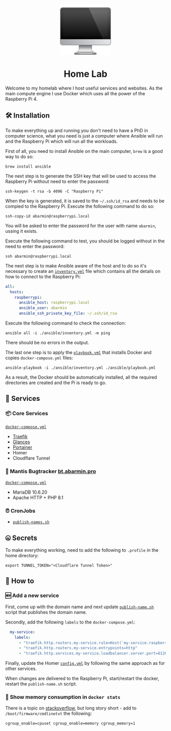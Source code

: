 <div align="center">
    <img src="./docs/img/logo.png" alt="Home Lab Logo" />
    <h1>
        Home Lab
    </h1>
</div>

Welcome to my homelab where I host useful services and websites. As the main 
compute engine I use Docker which uses all the power of the Raspberry Pi 4. 

## 🛠️ Installation

To make everything up and running you don't need to have a PhD in computer 
science, what you need is just a computer where Ansible will run and the 
Raspberry Pi which will run all the workloads. 

First of all, you need to install Ansible on the main computer, `brew` is a good
way to do so: 

```shell
brew install ansible
```

The next step is to generate the SSH key that will be used to access
the Raspberry Pi without need to enter the password: 

```shell
ssh-keygen -t rsa -b 4096 -C "Raspberry Pi"
```

When the key is generated, it is saved to the `~/.ssh/id_rsa` and needs to be
compied to the Raspberry Pi. Execute the following command to do so: 

```shell
ssh-copy-id abarmin@raspberrypi.local
```

You will be asked to enter the password for the user with name `abarmin`, 
ussing it exists. 

Execute the following command to test, you should be logged without in the need
to enter the password: 

```shell
ssh abarmin@raspberrypi.local
```

The next step is to make Ansible aware of the host and to do so it's necessary
to create an [`inventory.yml`](./ansible/inventory.yml) file which contains
all the details on how to connect to the Raspberry Pi: 

```yml
all:
  hosts:
    raspberrypi:
      ansible_host: raspberrypi.local
      ansible_user: abarmin
      ansible_ssh_private_key_file: ~/.ssh/id_rsa
```

Execute the following command to check the connection: 

```shell
ansible all -i ./ansible/inventory.yml -m ping
```

There should be no errors in the output. 

The last one step is to apply the [`playbook.yml`](./ansible/playbook.yml) that
installs Docker and copies `docker-compose.yml` files: 

```shell
ansible-playbook -i ./ansible/inventory.yml ./ansible/playbook.yml
```

As a result, the Docker should be automatically installed, all the required
directories are created and the Pi is ready to go. 

## 💼 Services

### 📦 Core Services

[`docker-compose.yml`](./docker/infra/docker-compose.yml)

* [Traefik](./docker/traefik/docker-compose.yml)
* [Glances](./docker/glances/docker-compose.yml)
* [Portainer](./docker/portainer/docker-compose.yml)
* Homer
* Cloudflare Tunnel

### 🐞 Mantis Bugtracker [bt.abarmin.pro](https://bt.abarmin.pro)

[`docker-compose.yml`](./docker/bt.abarmin.pro/docker-compose.yml)

* MariaDB 10.6.20
* Apache HTTP + PHP 8.1

### ⏰ CronJobs

* [`publish-names.sh`](./docker/infra/publish-names.sh)

## 🤐 Secrets

To make everything working, need to add the following to `.profile` in the home 
directory: 

```shell
export TUNNEL_TOKEN="<Cloudflare Tunnel Token>"
```

## 🙋 How to 

### 🆕 Add a new service

First, come up with the domain name and next update [`publish-name.sh`](./docker/infra/publish-names.sh)
script that publishes the domain name. 

Secondly, add the following `labels` to the `docker-compose.yml`: 

```yml
  my-service:
    labels:
      - "traefik.http.routers.my-service.rule=Host(`my-service.raspberrypi.local`)"
      - "traefik.http.routers.my-service.entrypoints=http"
      - "traefik.http.services.my-service.loadbalancer.server.port=61208"    
```

Finally, update the Homer [`config.yml`](./docker/infra/config/homer/config.yml)
by following the same approach as for other services. 

When changes are delivered to the Raspberry Pi, start/restart the docker, 
restart the `publish-name.sh` script. 

### 📝 Show memory consumption in `docker stats`

There is a topic on [stackoverflow](https://stackoverflow.com/a/77278502), but
long story short - add to `/boot/firmware/cmdlinetxt` the following: 

```
cgroup_enable=cpuset cgroup_enable=memory cgroup_memory=1
```
